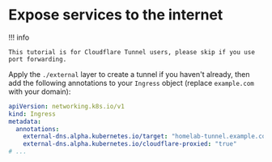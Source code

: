 # Expose services to the internet

!!! info

    This tutorial is for Cloudflare Tunnel users, please skip if you use port forwarding.

Apply the `./external` layer to create a tunnel if you haven't already,
then add the following annotations to your `Ingress` object (replace `example.com` with your domain):

```yaml
apiVersion: networking.k8s.io/v1
kind: Ingress
metadata:
  annotations:
    external-dns.alpha.kubernetes.io/target: "homelab-tunnel.example.com"
    external-dns.alpha.kubernetes.io/cloudflare-proxied: "true"
# ...
```
